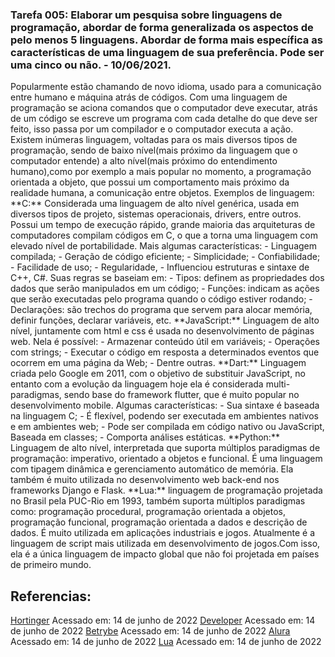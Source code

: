 ### Tarefa 005: Elaborar um pesquisa sobre linguagens de programação, abordar de forma generalizada os aspectos de pelo menos 5 linguagens. Abordar de forma mais específica as características de uma linguagem de sua preferência. Pode ser uma cinco ou não. - 10/06/2021.
<p>
Popularmente estão chamando de novo idioma, usado para a comunicação entre humano e máquina atrás de códigos. Com uma linguagem de programação se aciona comandos que o computador deve executar, atrás de um código se escreve um programa com cada detalhe do que deve ser feito, isso passa por um compilador e o computador executa a ação. Existem inúmeras linguagem, voltadas para os mais diversos tipos de programação, sendo de baixo nível(mais próximo da linguagem que o computador entende) a alto nível(mais próximo do entendimento humano),como por exemplo a mais popular no momento, a programação orientada a objeto, que possui um comportamento mais próximo da realidade humana, a comunicação entre objetos. Exemplos de linguagem:  
**C:** Considerada uma linguagem de alto nível genérica, usada em diversos tipos de projeto,  sistemas operacionais, drivers, entre outros. Possui um tempo de execução rápido, grande maioria das arquiteturas de computadores compilam códigos em C, o que a torna uma linguagem com elevado nível de portabilidade. Mais algumas características:  
- Linguagem compilada; 
- Geração de código eficiente;
- Simplicidade; 
- Confiabilidade;
- Facilidade de uso;
- Regularidade, 
- Influenciou estruturas e sintaxe de C++, C#.  
Suas regras se baseiam em:
- Tipos: definem as propriedades dos dados que serão manipulados em um código;
- Funções: indicam as ações que serão executadas pelo programa quando o código estiver rodando;
- Declarações: são trechos do programa que servem para alocar memória, definir funções, declarar variáveis, etc.  
**JavaScript:** Linguagem de alto nível, juntamente com html e css é usada no desenvolvimento de páginas web. Nela é possível:
- Armazenar conteúdo útil em variáveis; 
- Operações com strings;
- Executar o código em resposta a determinados eventos que ocorrem em uma página da Web;
- Dentre outras.  
**Dart:** Linguagem criada pelo Google em 2011, com o objetivo de substituir JavaScript, no entanto com a evolução da linguagem hoje ela é considerada multi-paradigmas, sendo base do framework flutter, que é muito popular no desenvolvimento mobile. Algumas características:  
- Sua sintaxe é baseada na linguagem C;
- É flexível, podendo ser executada em ambientes nativos e em ambientes web;
- Pode ser compilada em código nativo ou JavaScript, Baseada em classes;
- Comporta análises estáticas.  
**Python:** Linguagem de alto nível, interpretada que suporta múltiplos paradigmas de programação: imperativo, orientado a objetos e funcional. É uma linguagem com tipagem dinâmica e gerenciamento automático de memória. Ela também  é muito utilizada no desenvolvimento web back-end nos frameworks Django e Flask.  
**Lua:** linguagem de programação projetada no Brasil pela PUC-Rio em 1993, também suporta múltiplos paradigmas como: programação procedural, programação orientada a objetos, programação funcional, programação orientada a dados e descrição de dados. É muito utilizada em aplicações industriais e jogos. Atualmente é a linguagem de script mais utilizada em desenvolvimento de jogos.Com isso, ela é a única linguagem de impacto global que não foi projetada em países de primeiro mundo.

## Referencias:
[Hortinger](https://www.hostinger.com.br/tutoriais/linguagem-dart) Acessado em: 14 de junho de 2022
[Developer](https://developer.mozilla.org/pt-BR/docs/Learn/JavaScript/First_steps/What_is_JavaScript) Acessado em: 14 de junho de 2022
[Betrybe](https://blog.betrybe.com/linguagem-de-programacao/linguagem-c/) Acessado em: 14 de junho de 2022
[Alura](https://www.alura.com.br/artigos/python-uma-introducao-a-linguagem#:~:text=Python%20%C3%A9%20uma%20linguagem%20de,e%20gerenciamento%20autom%C3%A1tico%20de%20mem%C3%B3ria) Acessado em: 14 de junho de 2022
[Lua](https://www.lua.org/portugues.html) Acessado em: 14 de junho de 2022
